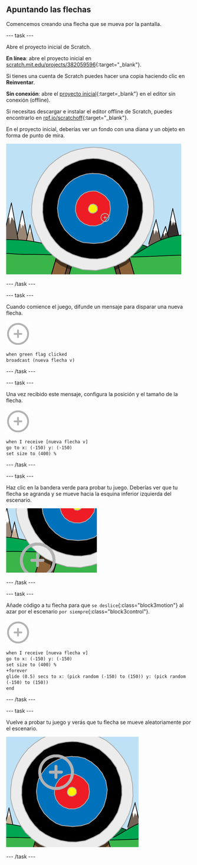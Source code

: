 ## Apuntando las flechas

Comencemos creando una flecha que se mueva por la pantalla.

--- task ---

Abre el proyecto inicial de Scratch.

**En línea**: abre el proyecto inicial en [scratch.mit.edu/projects/382059596](https://scratch.mit.edu/projects/382059596){:target="_blank"}.

Si tienes una cuenta de Scratch puedes hacer una copia haciendo clic en **Reinventar**.

**Sin conexión**: abre el [proyecto inicial](http://rpf.io/p/es-ES/archery-go){:target=_blank"} en el editor sin conexión (offline).

Si necesitas descargar e instalar el editor offline de Scratch, puedes encontrarlo en [rpf.io/scratchoff](http://rpf.io/scratchoff){:target="_blank"}.

En el proyecto inicial, deberías ver un fondo con una diana y un objeto en forma de punto de mira.

![proyectos iniciales](images/archery-starter.png)

--- /task ---

--- task ---

Cuando comience el juego, difunde un mensaje para disparar una nueva flecha.

![objeto objetivo](images/target-sprite.png)

```blocks3
when green flag clicked
broadcast (nueva flecha v)
```

--- /task ---

--- task ---

Una vez recibido este mensaje, configura la posición y el tamaño de la flecha.

![objeto objetivo](images/target-sprite.png)

```blocks3
when I receive [nueva flecha v]
go to x: (-150) y: (-150)
set size to (400) %
```

--- /task ---

--- task ---

Haz clic en la bandera verde para probar tu juego. Deberías ver que tu flecha se agranda y se mueve hacia la esquina inferior izquierda del escenario.

![objeto de objetivo más grande en la parte inferior izquierda del escenario](images/archery-start-test.png)

--- /task ---

--- task ---

Añade código a tu flecha para que `se deslice`{:class="block3motion"} al azar por el escenario `por siempre`{:class="block3control"}.

![objeto objetivo](images/target-sprite.png)

```blocks3
when I receive [nueva flecha v]
go to x: (-150) y: (-150)
set size to (400) %
+forever
glide (0.5) secs to x: (pick random (-150) to (150)) y: (pick random (-150) to (150))
end
```

--- /task ---

--- task ---

Vuelve a probar tu juego y verás que tu flecha se mueve aleatoriamente por el escenario.

![objetivo en una posición diferente](images/archery-glide-test.png)

--- /task ---